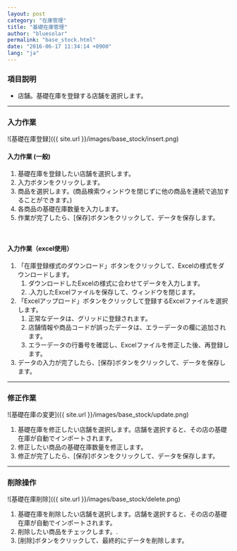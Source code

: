 ```yaml
---
layout: post
category: "在庫管理"
title: "基礎在庫管理"
author: "bluesolar"
permalink: "base_stock.html"
date: "2016-06-17 11:34:14 +0900"
lang: "ja"
---
```

### <i class="fa fa-tag" markdown="1"></i>項目説明
* 店舗。基礎在庫を登録する店舗を選択します。

------------------------

### <i class="fa fa-pencil" markdown="1"></i> 入力作業
![基礎在庫登録]({{ site.url }}/images/base_stock/insert.png)

#### <i class="fa fa-pencil" markdown="1"></i> 入力作業 (一般)
1. 基礎在庫を登録したい店舗を選択します。
2. 入力ボタンをクリックします。
3. 商品を選択します。(商品検索ウィンドウを閉じずに他の商品を連続で追加することができます。)
4. 各商品の基礎在庫数量を入力します。
5. 作業が完了したら、[保存]ボタンをクリックして、データを保存します。

<br markdown="1">

#### <i class="fa fa-pencil" markdown="1"></i> 入力作業（excel使用）
1. 「在庫登録様式のダウンロード」ボタンをクリックして、Excelの様式をダウンロードします。
    1. ダウンロードしたExcelの様式に合わせてデータを入力します。
    2. .入力したExcelファイルを保存して、ウィンドウを閉じます。
2. 「Excelアップロード」ボタンをクリックして登録するExcelファイルを選択します。
    1. 正常なデータは、グリッドに登録されます。
    2. 店舗情報や商品コードが誤ったデータは、エラーデータの欄に追加されます。
    3. エラーデータの行番号を確認し、Excelファイルを修正した後、再登録します。
3. データの入力が完了したら、[保存]ボタンをクリックして、データを保存します。

------------------------

### <i class="fa fa-pencil-square-o" markdown="1"></i> 修正作業
![基礎在庫の変更]({{ site.url }}/images/base_stock/update.png)

1. 基礎在庫を修正したい店舗を選択します。店舗を選択すると、その店の基礎在庫が自動でインポートされます。
2. 修正したい商品の基礎在庫数量を修正します。
3. 修正が完了したら、[保存]ボタンをクリックして、データを保存します。

------------------------

### <i class="fa fa-trash" markdown="1"></i> 削除操作
![基礎在庫削除]({{ site.url }}/images/base_stock/delete.png)

1. 基礎在庫を削除したい店舗を選択します。店舗を選択すると、その店の基礎在庫が自動でインポートされます。
2. 削除したい商品をチェックします。.
3. [削除]ボタンをクリックして、最終的にデータを削除します。
